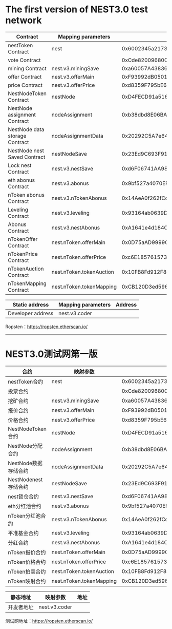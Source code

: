 # The first version of NEST3.0 test network


Contract | Mapping parameters | Address
---|---|--- 
nestToken Contract | nest | 0x6002345a217373F625C79B37e29BACe12E82E31f
vote Contract |  | 0xCde8200968008F20FC3cDEB65c5EF23eC80D143E
mining Contract | nest.v3.miningSave | 0xa60057A43836b7df1258B024e37FfD96FFED901E
offer Contract | nest.v3.offerMain | 0xF93992dB050181143B570c196c23F5C83A74fF01
price Contract | nest.v3.offerPrice | 0xd8359F795bE6C26B987F3358038736126Cc82F1b
NestNodeToken Contract | nestNode | 0xD4FECD91a516874A89AeB4d9419D40951f155E6d
NestNode assignment Contract | nodeAssignment | 0xb38dbd8E06BA03dc871F10B8a96aF62D30511D7a
NestNode data storage Contract | nodeAssignmentData | 0x20292C5A7e64c54FDEbAB935CB0F57f5b4229316
NestNode nest Saved Contract | nestNodeSave | 0x23Ed9C693F912255f02BdAC76AfB0a12Bfb43C33
Lock nest Contract | nest.v3.nestSave | 0xd6F06741AA98194d60ccd827925fb735B4Caa1eE
eth abonus Contract | nest.v3.abonus | 0x9bf527a4070EF825902e113061698ca46CA44A73
nToken abonus Contract | nest.v3.nTokenAbonus | 0x14AeA0f262fCcEc95bBb3D97958c2eA141FCF18E
Leveling Contract | nest.v3.leveling | 0x93164ab0639D252D45EEC20Ffd4efe33B4F1F204
Abonus Contract | nest.v3.nestAbonus | 0xA1641e4d184C1e4222B80e885569Fbec10fE44c3
nTokenOffer Contract | nest.nToken.offerMain | 0x0D75aAD99990c4B45Ee0feC079b48711C7389864
nTokenPrice Contract | nest.nToken.offerPrice | 0xc6E185761573986E97FB733eCe44776CC04eeB8D
nTokenAuction Contract | nest.nToken.tokenAuction | 0x10FB8Fd912F876810661f2D8fC3d0Ba068567d6f
nTokenMapping Contract | nest.nToken.tokenMapping | 0xCB120D3ed59643275Dbf4c633822606ab874aD52


Static address | Mapping parameters | Address
---|---|---
Developer address | nest.v3.coder | 


Ropsten：https://ropsten.etherscan.io/

---


# NEST3.0测试网第一版


合约 | 映射参数 | 地址
---|---|--- 
nestToken合约 | nest | 0x6002345a217373F625C79B37e29BACe12E82E31f
投票合约 |  | 0xCde8200968008F20FC3cDEB65c5EF23eC80D143E
挖矿合约 | nest.v3.miningSave | 0xa60057A43836b7df1258B024e37FfD96FFED901E
报价合约 | nest.v3.offerMain | 0xF93992dB050181143B570c196c23F5C83A74fF01
价格合约 | nest.v3.offerPrice | 0xd8359F795bE6C26B987F3358038736126Cc82F1b
NestNodeToken合约 | nestNode | 0xD4FECD91a516874A89AeB4d9419D40951f155E6d
NestNode分配合约 | nodeAssignment | 0xb38dbd8E06BA03dc871F10B8a96aF62D30511D7a
NestNode数据存储合约 | nodeAssignmentData | 0x20292C5A7e64c54FDEbAB935CB0F57f5b4229316
NestNodenest存储合约 | nestNodeSave | 0x23Ed9C693F912255f02BdAC76AfB0a12Bfb43C33
nest锁仓合约 | nest.v3.nestSave | 0xd6F06741AA98194d60ccd827925fb735B4Caa1eE
eth分红池合约 | nest.v3.abonus | 0x9bf527a4070EF825902e113061698ca46CA44A73
nToken分红池合约 | nest.v3.nTokenAbonus | 0x14AeA0f262fCcEc95bBb3D97958c2eA141FCF18E
平准基金合约 | nest.v3.leveling | 0x93164ab0639D252D45EEC20Ffd4efe33B4F1F204
分红合约 | nest.v3.nestAbonus | 0xA1641e4d184C1e4222B80e885569Fbec10fE44c3
nToken报价合约 | nest.nToken.offerMain | 0x0D75aAD99990c4B45Ee0feC079b48711C7389864
nToken价格合约 | nest.nToken.offerPrice | 0xc6E185761573986E97FB733eCe44776CC04eeB8D
nToken拍卖合约 | nest.nToken.tokenAuction | 0x10FB8Fd912F876810661f2D8fC3d0Ba068567d6f
nToken映射合约 | nest.nToken.tokenMapping | 0xCB120D3ed59643275Dbf4c633822606ab874aD52


静态地址 | 映射参数 | 地址
---|---|---
开发者地址 | nest.v3.coder | 

测试网地址：https://ropsten.etherscan.io/
